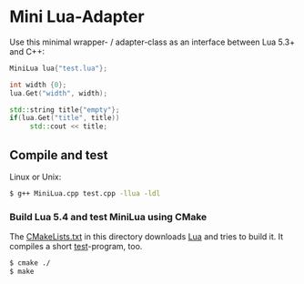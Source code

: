 # Mini Lua-Adapter
Use this minimal wrapper- / adapter-class as an interface between Lua 5.3+ and C++:

```c++
MiniLua lua{"test.lua"};

int width {0};
lua.Get("width", width);

std::string title{"empty"};
if(lua.Get("title", title))
     std::cout << title;
```

## Compile and test

Linux or Unix:
```bash
$ g++ MiniLua.cpp test.cpp -llua -ldl
```

### Build Lua 5.4 and test MiniLua using CMake
The [CMakeLists.txt](https://github.com/JlnWntr/Lua-Adapter/blob/master/MiniLua/CMakeLists.txt) in this directory downloads [Lua](https://www.lua.org) and tries to build it.
It compiles a short [test](https://github.com/JlnWntr/Lua-Adapter/blob/master/MiniLua/test.cpp)-program, too.

```bash
$ cmake ./
$ make
```
